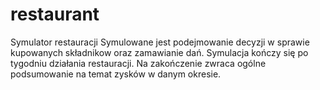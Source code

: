 # restaurant
Symulator restauracji
Symulowane jest podejmowanie decyzji w sprawie kupowanych składnikow oraz zamawianie dań.
Symulacja kończy się po tygodniu działania restauracji. Na zakończenie zwraca ogólne podsumowanie na temat zysków w danym okresie. 

